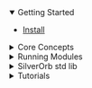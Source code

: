 <details open>
    <summary>Getting Started</summary>

- [Install](/install)

</details>


<details data-path="/concepts">
    <summary>Core Concepts</summary>

- [Core WebAssembly](/concepts/core-webassembly)
- [String Constants](/concepts/string-constants)
- [Composable Modules](/concepts/composable-modules)
- [Platform Agnostic](/concepts/platform-agnostic)
- [Elixir Compiler](/concepts/elixir-compiler)
- [Custom Types](/concepts/custom-types)

</details>


<details data-path="/run">
    <summary>Running Modules</summary>

- [In JavaScript](/run/javascript)
- [In Elixir](/run/elixir)
- [In Swift](/run/swift)

</details>


<details data-path="/silverorb">
    <summary>SilverOrb std lib</summary>

- [Standard Library](/silverorb)
- [Parsing](/silverorb/parse)
- [Formatting](/silverorb/format)

</details>


<details  data-path="/tutorials">
    <summary>Tutorials</summary>

- [Temperature Converter](/tutorials/temperature-converter)

</details>
